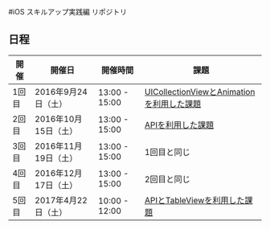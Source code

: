 #iOS スキルアップ実践編 リポジトリ

## 日程
|開催 | 開催日 | 開催時間 | 課題  |
|---|---|---|---|
| 1回目 | 2016年9月24日（土）| 13:00 - 15:00 | [UICollectionViewとAnimationを利用した課題](https://github.com/sdt-ekushida/iOSTraining/wiki/%E7%AC%AC%E4%B8%80%E5%9B%9E%E3%82%B9%E3%82%AD%E3%83%AB%E3%82%A2%E3%83%83%E3%83%97%E3%80%80%E5%AE%9F%E8%B7%B5%E7%B7%A8%E3%80%80%E5%95%8F%E9%A1%8C) |
| 2回目 | 2016年10月15日（土）| 13:00 - 15:00 | [APIを利用した課題](https://github.com/sdt-ekushida/iOSTraining/wiki/%E7%AC%AC%E4%BA%8C%E5%9B%9E%E3%82%B9%E3%82%AD%E3%83%AB%E3%82%A2%E3%83%83%E3%83%97%E3%80%80%E5%AE%9F%E8%B7%B5%E7%B7%A8%E3%80%80%E5%95%8F%E9%A1%8C) |
| 3回目 | 2016年11月19日（土）| 13:00 - 15:00 | 1回目と同じ |
| 4回目 | 2016年12月17日（土）| 13:00 - 15:00 | 2回目と同じ |
| 5回目 | 2017年4月22日（土）| 10:00 - 12:00 | [APIとTableViewを利用した課題](https://github.com/stv-ekushida/iOSTraining/wiki/%E7%AC%AC%E4%BA%94%E5%9B%9E-API%E3%81%A8%E3%83%86%E3%83%BC%E3%83%96%E3%83%AB%E3%83%93%E3%83%A5%E3%83%BC%E3%82%92%E5%88%A9%E7%94%A8%E3%81%97%E3%81%9F%E8%AA%B2%E9%A1%8C)|

